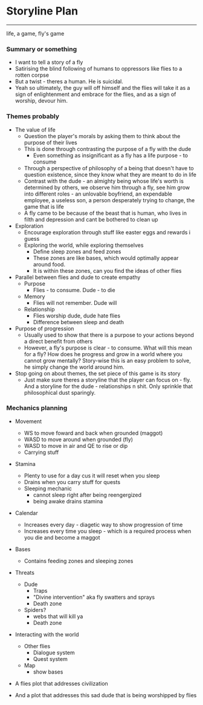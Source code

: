 # Storyline Plan
---
life, a game, fly's game

### Summary or something
- I want to tell a story of a fly
- Satirising the blind following of humans to oppressors like flies to a rotten corpse
- But a twist - theres a human. He is suicidal.
- Yeah so ultimately, the guy will off himself and the flies will take it as a sign of enlightenment and embrace for the flies, and as a sign of worship, devour him.

### Themes probably
- The value of life
	- Question the player's morals by asking them to think about the purpose of their lives
	- This is done through contrasting the purpose of a fly with the dude
		- Even something as insignificant as a fly has a life purpose - to consume
	- Through a perspective of philosophy of a being that doesn't have to question existence, since they know what they are meant to do in life
	- Contrast with the dude - an almighty being whose life's worth is determined by others, we observe him through a fly, see him grow into different roles - an unlovable boyfriend, an expendable employee, a useless son, a person desperately trying to change, the game that is life
	- A fly came to be because of the beast that is human, who lives in filth and depression and cant be bothered to clean up
- Exploration
	- Encourage exploration through stuff like easter eggs and rewards i guess
	- Exploring the world, while exploring themselves
		- Define sleep zones and feed zones
		- These zones are like bases, which would optimally appear around food.
		- It is within these zones, can you find the ideas of other flies
- Parallel between flies and dude to create empathy
	- Purpose
		- Flies - to consume. Dude - to die
	- Memory
		- Flies will not remember. Dude will
	- Relationship
		- Flies worship dude, dude hate flies
		- Difference between sleep and death
- Purpose of progression
	- Usually used to show that there is a purpose to your actions beyond a direct benefit from others
	- However, a fly's purpose is clear - to consume. What will this mean for a fly? How does he progress and grow in a world where you cannot grow mentally? Story-wise this is an easy problem to solve, he simply change the world around him. 
- Stop going on about themes, the set piece of this game is its story
	- Just make sure theres a storyline that the player can focus on - fly. And a storyline for the dude - relationships n shit. Only sprinkle that philosophical dust sparingly.

### Mechanics planning
- Movement
	- WS to move foward and back when grounded (maggot)
	- WASD to move around when grounded (fly)
	- WASD to move in air and QE to rise or dip
	- Carrying stuff
- Stamina
	- Plenty to use for a day cus it will reset when you sleep
	- Drains when you carry stuff for quests
	- Sleeping mechanic
		- cannot sleep right after being reengergized
		- being awake drains stamina
- Calendar
	- Increases every day - diagetic way to show progression of time
	- Increases every time you sleep - which is a required process when you die and become a maggot
- Bases
	- Contains feeding zones and sleeping zones
- Threats
	- Dude
		- Traps
		- "Divine intervention" aka fly swatters and sprays
		- Death zone
	- Spiders?
		- webs that will kill ya
		- Death zone
- Interacting with the world
	- Other flies
		- Dialogue system
		- Quest system
	- Map
		- show bases

- A flies plot that addresses civilization
- And a plot that addresses this sad dude that is being worshipped by flies